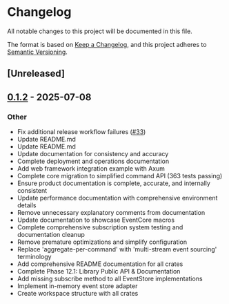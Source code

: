 # Changelog

All notable changes to this project will be documented in this file.

The format is based on [Keep a Changelog](https://keepachangelog.com/en/1.0.0/),
and this project adheres to [Semantic Versioning](https://semver.org/spec/v2.0.0.html).

## [Unreleased]

## [0.1.2](https://github.com/jwilger/eventcore/releases/tag/eventcore-memory-v0.1.2) - 2025-07-08

### Other

- Fix additional release workflow failures ([#33](https://github.com/jwilger/eventcore/pull/33))
- Update README.md
- Update README.md
- Update documentation for consistency and accuracy
- Complete deployment and operations documentation
- Add web framework integration example with Axum
- Complete core migration to simplified command API (363 tests passing)
- Ensure product documentation is complete, accurate, and internally consistent
- Update performance documentation with comprehensive environment details
- Remove unnecessary explanatory comments from documentation
- Update documentation to showcase EventCore macros
- Complete comprehensive subscription system testing and documentation cleanup
- Remove premature optimizations and simplify configuration
- Replace 'aggregate-per-command' with 'multi-stream event sourcing' terminology
- Add comprehensive README documentation for all crates
- Complete Phase 12.1: Library Public API & Documentation
- Add missing subscribe method to all EventStore implementations
- Implement in-memory event store adapter
- Create workspace structure with all crates
